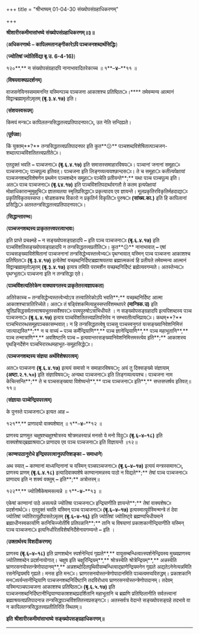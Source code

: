 +++
title = "श्रीभाष्यम् 01-04-30 संख्योपसंग्रहाधिकरणम्"

+++


**श्रीशारीरकमीमासांभष्ये** **संख्योपसंग्रहाधिकरणम्॥३॥**

(**अधिकरणार्थः – कापिलमतानङ्गीकारेऽपि पञ्चजनशब्दार्थसिद्धिः**)

(**ज्योतिषां ज्योतिर्विद्या बृ.उ. 6-4-16)**)

१२०**.** न संख्योपसंग्रहादपि नानाभावादितरेकाच्च ॥ १**–**४**–**११ ॥

(**विषयवाक्यप्रदर्शनम्**)

वाजसनेयिनस्समामनन्ति यस्मिन्पञ्च पञ्चजना आकाशश्च प्रतिष्ठित**ः**।**** तमेवम्मन्य आत्मानं विद्वान्ब्रह्मामृतोऽमृतम् **(**बृ**.**३**.**४**.**१७**)** इति।

(**संशयस्वरूपम्**)

किमयं मन्त्र**ः** कापिलतन्त्रसिद्धतत्त्वप्रतिपादनपर**ः,** उत नेति सन्दिह्यते।

(**पूर्वपक्षः**)

किं युक्तम्**?** तन्त्रसिद्धतत्त्वप्रतिपादनपर इति कुत**😕** पञ्चशब्दविशेषितात्पञ्चजन-शब्दात्पञ्चविंशतितत्त्वप्रतीते**ः**।

एतदुक्तं भवति **–** पञ्चजना**ः** **(**बृ**.**६**.**४**.**१७**)** इति समासस्समाहारविषय**ः**। पञ्चानां जनानां समूहा**ः** पञ्चजना**ः;** पञ्चपूल्य इतिवत्। पञ्चजना इति लिङ्गव्यत्ययश्छान्दस**ः**। ते च समूहा**ः** कतीत्यपेक्षायां पञ्चजनशब्दविशेषणेन प्रथमेन पञ्चशब्देन समूहा**ः** पञ्चेति प्रतीयन्ते**;** यथा पञ्च पञ्चपूल्य इति। अत**ः** पञ्च पञ्चजना**ः** **(**बृ**.**६४**.**१७**)** इति पञ्चविंशतिपदार्थावगतौ ते कतम इत्यपेक्षायां मोक्षाधिकारान्मुमुक्षुभि**ः** ज्ञातव्यतया स्मृतिप्रसिद्धा**ः** प्रकृत्यादय एव ज्ञायन्ते। मूलप्रकृतिरविकृतिर्महदाद्या**ः** प्रकृतिविकृतयस्सप्त। षोडशकश्च विकारो न प्रकृतिर्न विकृति**ः** पुरुष**ः** **(**सांख्य**.**का**.)** इति हि कापिलानां प्रसिद्धि**ः** अतस्तन्त्रसिद्धतत्त्वप्रतिपादनपर**ः**।

(**सिद्धान्तारम्भः**)

(**पञ्चजनशब्दस्य प्राकृततत्त्वपरत्वाभावः**)

इति प्राप्ते प्रचक्ष्महे **–** न सङ्ख्योपसङ्ग्रहादपि **–** इति पञ्च पञ्चजना**ः** **(**बृ**.**६**.**४**.**१७**)** इति पञ्चविंशतिसङ्ख्योपसङ्ग्रहादपि न तन्त्रसिद्धतत्त्वप्रतीति**ः**। कुत**😕** नानाभावात् **–** एषां पञ्चसङ्ख्याविशेषितानां पञ्चजनानां तन्त्रसिद्धेभ्यस्तत्त्वेभ्य**ः** पृथग्भावात् यस्मिन् पञ्च पञ्चजना आकाशश्च प्रतिष्ठित**ः** **(**बृ**.**३**.**४**.**१७**)** इत्येतेषां यच्छब्दनिर्दिष्टब्रह्माश्रयतया ब्रह्मात्मकत्वं हि प्रतीयते तमेवम्मन्य आत्मानं विद्वान्ब्रह्मामृतोऽमृतम् **(**बृ**.**३**.**४**.**१७**)** इत्यत्र तमिति परामर्शेन यच्छब्दनिर्दिष्टं ब्रह्मेत्यवगम्यते। अतस्तेभ्य**ः** पृथग्भूता**ः** पञ्चजना इति न तन्त्रसिद्धा एते।

(**पञ्चविंशत्यतिरेकेण वाक्यावगतस्य प्राकृतेतरत्वज्ञापकता**)

अतिरेकाच्च **–** तन्त्रसिद्धेभ्यस्तत्त्वेभ्योऽत्र तत्त्वातिरेकोऽपि भवति**;** यच्छब्दनिर्दिष्ट आत्मा आकाशश्चात्रातिरिच्येते। अत**ः** तं षड्विंशकमित्याहुस्सप्तविंशमथापरे **(**मान्त्रिक**.**उ**)** इति श्रुतिप्रसिद्धसर्वतत्त्वाश्रयभूतस्सर्वेश्वर**ः** परमपुरुषोऽत्राभिधीयते । न सङ्ख्योपसङ्ग्रहादपि इत्यपिशब्दस्य पञ्च पञ्चजना**ः** **(**बृ**.**६**.**४**.**१७**)** इत्यत्र पञ्चविंशतितत्त्वप्रतिपत्तिरेव न सम्भवतीत्यभिप्राय**ः**। कथम्**?** पञ्चभिरारब्धसमूहपञ्चकासम्भवात्। न हि तन्त्रसिद्धतत्त्वेषु पञ्चसु पञ्चस्वनुगतं यत्सङ्ख्यानिवेशनिमित्तं जात्याद्यस्ति**;** न च वाच्यं **–** पञ्च कर्मेन्द्रियाणि**,** पञ्च ज्ञानेन्द्रियाणि**,** पञ्च महाभूतानि**,** पञ्च तन्मात्राणि**,** अवशिष्टानि पञ्च **–** इत्यवान्तरसङ्ख्यानिवेशनिमित्तमस्त्येव इति**;** आकाशस्य पृथङ्निर्देशेन पञ्चभिरारब्धमहाभूत-समूहासिद्धे**ः**।

(**पञ्चजनशब्दस्य संज्ञया अर्थविशेषपरत्वम्**)

अत**ः** पञ्चजना **(**बृ**.**६**.**४**.**१७**)** इत्ययं समासो न समाहारविषय**ः;** अयं तु दिक्सङ्ख्ये संज्ञायाम् **(**अष्टा**.**२**.**१**.**५०**)** इति संज्ञाविषय**ः;** अन्यथा पञ्चजना**ः** इति लिङ्गव्यत्ययश्च। पञ्चजना नाम केचित्सन्ति**;** ते च पञ्चसङ्ख्यया विशेष्यन्ते**,** पञ्च पञ्चजना**ः** इति**,** सप्तसप्तर्षय इतिवत्॥११॥

(**संज्ञायाः पञ्चेन्द्रियपरत्वम्**)

के पुनस्ते पञ्चजना**ः** इत्यत आह **–**

१२१**.** प्राणादयो वाक्यशेषात् ॥ १**–**४**–**१२ ॥

प्राणस्य प्राणमुत चक्षुषश्चक्षुश्श्रोत्रस्य श्रोत्रमन्नस्यान्नं मनसो ये मनो विदु**ः** **(**बृ**.**६**–**४**–**१८**)** इति वाक्यशेषाद्ब्रह्माश्रया**ः** प्राणादय एव पञ्च पञ्चजना**ः** इति विज्ञायन्ते ॥१२॥

(**काण्वपाठानुरोधे इन्द्रियपरत्वानुपपत्तिशङ्का – समाधाने**)

अथ स्यात् **–** काण्वानां माध्यन्दिनानां च यस्मिन् पञ्चपञ्चजना**ः** **(**बृ**.**६**–**४**–**१७**)** इत्ययं मन्त्रस्समान**ः,** प्राणस्य प्राणम् **(**बृ**.**६**.**४**.**१८**)** इत्यादिवाक्यशेषे काण्वानामन्नस्य पाठो न विद्यते**;** तेषां पञ्च पञ्चजना**ः** प्राणादय इति न शक्यं वक्तुम् **–** इति**;** अत्रोत्तरम्॥

१२२**.** ज्योतिषैकेषामसत्यन्ने ॥ १**–**४**–**१३ ॥

एकेषां काण्वानां पाठे असत्यन्ने ज्योतिषा पञ्चजना**ः** इन्द्रियाणीति ज्ञायन्ते**;** तेषां वाक्यशेष**ः** प्रदर्शनार्थ**ः**। एतदुक्तं भवति यस्मिन् पञ्च पञ्चजना**ः** **(**बृ**.**६**–**४**–**१७**)** इत्यस्मात्पूर्वस्मिन्मन्त्रे तं देवा ज्योतिषां ज्योतिरायुर्होपासतेऽमृतम् **(**बृ**.**६**–**४**–**१६**)** इति ज्योतिषां ज्योतिष्ट्वे ब्रह्मण्यभिधीयमाने ब्रह्माधीनस्वकार्याणि कानिचिज्जोतींषि प्रतिपन्नानि**;** तानि च विषयाणां प्रकाशकानीन्द्रियाणीति यस्मिन् पञ्च पञ्चजना**ः** इत्यनिर्धारितविशेषनिर्देशेनावगम्यन्ते **–** इति ।

(**उक्तार्थस्य विशदीकरणम्**)

प्राणस्य **(**बृ**.**६**–**४**–**१८**)** इति प्राणशब्देन स्पर्शनेन्दियं गृह्यते**,** वायुसम्बन्धित्वात्स्पर्शनेन्द्रियस्य मुख्यप्राणस्य ज्योतिश्शब्देन प्रदर्शनायोगात्। चक्षुष इति चक्षुरिन्द्रियम्**,** श्रोत्रस्येति श्रोत्रेन्द्रियम्**,** अन्नस्येति घ्राणरसनयोस्तन्त्रेणोपादानम्**,** अन्नशब्दोदितपृथिवीसम्बन्धित्वाद्घ्राणेन्द्रियमनेन गृह्यते अद्यतेऽनेनेत्यन्नमिति रसनेन्द्रियमपि गृह्यते। मनस इति मन**ः**। घ्राणरसनयोस्तन्त्रेणोपादानमिति पञ्चत्वमप्यविरुद्धम्। प्रकाशकानि मन**ः**पर्यन्तानीन्द्रियाणि पञ्चजनशब्दनिर्दिष्टानि तदविरोधाय घ्राणरसनयोस्तन्त्रेणोपादानम्। तदेवम् यस्मिन्पञ्चपञ्चजना आकाशश्च प्रतिष्ठित**ः** **(**बृ**.**६**.**५**.**१७**)** इति पञ्चजनशब्दनिर्दिष्टानीन्द्रियाण्याकाशशब्दप्रदर्शितानि महाभूतानि च ब्रह्मणि प्रतिष्ठितानीति सर्वतत्त्वानां ब्रह्माश्रयत्वप्रतिपादनान्न तन्त्रसिद्धपञ्चविंशतितत्त्वप्रसङ्ग**ः**। अतस्सर्वत्र वेदान्ते सङ्ख्योपसङ्ग्रहे तदभावे वा न कापिलतन्त्रसिद्धतत्त्वप्रतीतिरिति स्थितम्॥

**इति** **श्रीशारीरकमीमांसाभाष्ये** **सङ्ख्योपसङ्ग्रहाधिकरणम्॥**

****


